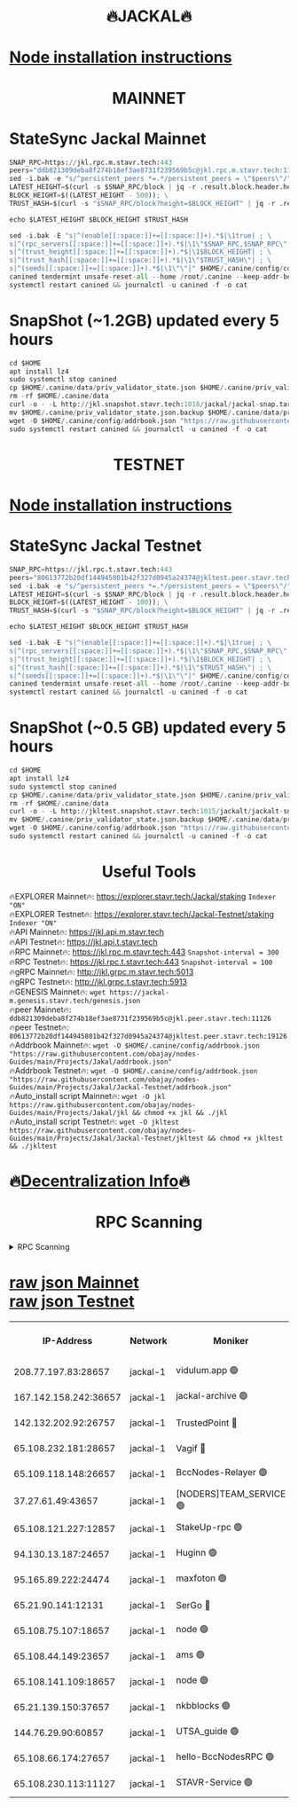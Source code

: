 <h1 align="center"> 🔥JACKAL🔥</h1>

[Node installation instructions](https://github.com/obajay/nodes-Guides/tree/main/Projects/Jakal)
=

<h1 align="center"> MAINNET</h1>

# StateSync Jackal Mainnet
```python
SNAP_RPC=https://jkl.rpc.m.stavr.tech:443
peers="ddb821309deba8f274b18ef3ae8731f239569b5c@jkl.rpc.m.stavr.tech:11126"
sed -i.bak -e "s/^persistent_peers *=.*/persistent_peers = \"$peers\"/" $HOME/.canine/config/config.toml
LATEST_HEIGHT=$(curl -s $SNAP_RPC/block | jq -r .result.block.header.height); \
BLOCK_HEIGHT=$((LATEST_HEIGHT - 500)); \
TRUST_HASH=$(curl -s "$SNAP_RPC/block?height=$BLOCK_HEIGHT" | jq -r .result.block_id.hash)

echo $LATEST_HEIGHT $BLOCK_HEIGHT $TRUST_HASH

sed -i.bak -E "s|^(enable[[:space:]]+=[[:space:]]+).*$|\1true| ; \
s|^(rpc_servers[[:space:]]+=[[:space:]]+).*$|\1\"$SNAP_RPC,$SNAP_RPC\"| ; \
s|^(trust_height[[:space:]]+=[[:space:]]+).*$|\1$BLOCK_HEIGHT| ; \
s|^(trust_hash[[:space:]]+=[[:space:]]+).*$|\1\"$TRUST_HASH\"| ; \
s|^(seeds[[:space:]]+=[[:space:]]+).*$|\1\"\"|" $HOME/.canine/config/config.toml
canined tendermint unsafe-reset-all --home /root/.canine --keep-addr-book
systemctl restart canined && journalctl -u canined -f -o cat
```
# SnapShot (~1.2GB) updated every 5 hours
```python
cd $HOME
apt install lz4
sudo systemctl stop canined
cp $HOME/.canine/data/priv_validator_state.json $HOME/.canine/priv_validator_state.json.backup
rm -rf $HOME/.canine/data
curl -o - -L http://jkl.snapshot.stavr.tech:1018/jackal/jackal-snap.tar.lz4 | lz4 -c -d - | tar -x -C $HOME/.canine --strip-components 2
mv $HOME/.canine/priv_validator_state.json.backup $HOME/.canine/data/priv_validator_state.json
wget -O $HOME/.canine/config/addrbook.json "https://raw.githubusercontent.com/obajay/nodes-Guides/main/Projects/Jakal/addrbook.json"
sudo systemctl restart canined && journalctl -u canined -f -o cat
```

<h1 align="center"> TESTNET</h1>

[Node installation instructions](https://github.com/obajay/nodes-Guides/tree/main/Projects/Jakal/Jackal-Testnet)
=

# StateSync Jackal Testnet
```python
SNAP_RPC=https://jkl.rpc.t.stavr.tech:443
peers="80613772b20df144945801b42f327d0945a24374@jkltest.peer.stavr.tech:19126"
sed -i.bak -e "s/^persistent_peers *=.*/persistent_peers = \"$peers\"/" $HOME/.canine/config/config.toml
LATEST_HEIGHT=$(curl -s $SNAP_RPC/block | jq -r .result.block.header.height); \
BLOCK_HEIGHT=$((LATEST_HEIGHT - 100)); \
TRUST_HASH=$(curl -s "$SNAP_RPC/block?height=$BLOCK_HEIGHT" | jq -r .result.block_id.hash)

echo $LATEST_HEIGHT $BLOCK_HEIGHT $TRUST_HASH

sed -i.bak -E "s|^(enable[[:space:]]+=[[:space:]]+).*$|\1true| ; \
s|^(rpc_servers[[:space:]]+=[[:space:]]+).*$|\1\"$SNAP_RPC,$SNAP_RPC\"| ; \
s|^(trust_height[[:space:]]+=[[:space:]]+).*$|\1$BLOCK_HEIGHT| ; \
s|^(trust_hash[[:space:]]+=[[:space:]]+).*$|\1\"$TRUST_HASH\"| ; \
s|^(seeds[[:space:]]+=[[:space:]]+).*$|\1\"\"|" $HOME/.canine/config/config.toml
canined tendermint unsafe-reset-all --home /root/.canine --keep-addr-book
systemctl restart canined && journalctl -u canined -f -o cat
```
# SnapShot (~0.5 GB) updated every 5 hours
```python
cd $HOME
apt install lz4
sudo systemctl stop canined
cp $HOME/.canine/data/priv_validator_state.json $HOME/.canine/priv_validator_state.json.backup
rm -rf $HOME/.canine/data
curl -o - -L http://jkltest.snapshot.stavr.tech:1015/jackalt/jackalt-snap.tar.lz4 | lz4 -c -d - | tar -x -C $HOME/.canine --strip-components 2
mv $HOME/.canine/priv_validator_state.json.backup $HOME/.canine/data/priv_validator_state.json
wget -O $HOME/.canine/config/addrbook.json "https://raw.githubusercontent.com/obajay/nodes-Guides/main/Projects/Jakal/Jackal-Testnet/addrbook.json"
sudo systemctl restart canined && journalctl -u canined -f -o cat
```

 <h1 align="center"> Useful Tools</h1>

🔥EXPLORER Mainnet🔥:      https://explorer.stavr.tech/Jackal/staking		        `Indexer "ON"` \
🔥EXPLORER Testnet🔥:      https://explorer.stavr.tech/Jackal-Testnet/staking     `Indexer "ON"` \
🔥API Mainnet🔥: 			 		 https://jkl.api.m.stavr.tech \
🔥API Testnet🔥: 			 		 https://jkl.api.t.stavr.tech \
🔥RPC Mainnet🔥:           https://jkl.rpc.m.stavr.tech:443              `Snapshot-interval = 300` \
🔥RPC Testnet🔥:           https://jkl.rpc.t.stavr.tech:443              `Snapshot-interval = 100` \
🔥gRPC Mainnet🔥:          http://jkl.grpc.m.stavr.tech:5013 \
🔥gRPC Testnet🔥:          http://jkl.grpc.t.stavr.tech:5913 \
🔥GENESIS Mainnet🔥:    `wget https://jackal-m.genesis.stavr.tech/genesis.json` \
🔥peer Mainnet🔥:					 `ddb821309deba8f274b18ef3ae8731f239569b5c@jkl.peer.stavr.tech:11126` \
🔥peer Testnet🔥:					 `80613772b20df144945801b42f327d0945a24374@jkltest.peer.stavr.tech:19126` \
🔥Addrbook Mainnet🔥:    ```wget -O $HOME/.canine/config/addrbook.json "https://raw.githubusercontent.com/obajay/nodes-Guides/main/Projects/Jakal/addrbook.json"``` \
🔥Addrbook Testnet🔥:    ```wget -O $HOME/.canine/config/addrbook.json "https://raw.githubusercontent.com/obajay/nodes-Guides/main/Projects/Jakal/Jackal-Testnet/addrbook.json"``` \
🔥Auto_install script Mainnet🔥: ```wget -O jkl https://raw.githubusercontent.com/obajay/nodes-Guides/main/Projects/Jakal/jkl && chmod +x jkl && ./jkl``` \
🔥Auto_install script Testnet🔥: ```wget -O jkltest https://raw.githubusercontent.com/obajay/nodes-Guides/main/Projects/Jakal/Jackal-Testnet/jkltest && chmod +x jkltest && ./jkltest```

🔥[Decentralization Info](https://github.com/obajay/StateSync-snapshots/tree/main/Projects/Jackal/Decentralization)🔥
=

<h1 align="center"> RPC Scanning</h1>

<details>
<summary>RPC Scanning</summary>

<h2 align="center"> We scan nodes in real time every 4 hours. And we provide the final result of RPC endpoints.
We cannot influence the operation of these nodes in any way. </h2>


```python
If Voting Power is higher than 0 --> then the Node is a validator of the network and may be subject to attack and be a potential threat to the chain.
```
```python
We marked such validators with a red symbol
```

</details>

[raw json Mainnet](https://rpc-check.jaclalm.stavr.tech/jaclalm/rpc-jaclalm-result.json) \
[raw json Testnet](https://github.com/obajay/StateSync-snapshots/tree/main/Projects/Jackal/Rpc-Check-Testnet)
=

<table><tr><th>IP-Address</th><th>Network</th><th>Moniker</th><th>Latest Block Height</th><th>Earliest Block Height</th><th>Catching Up</th><th>Tx Index</th><th>Voting Power</th><th>Scan Time</th></tr><tr><td>208.77.197.83:28657</td><td>jackal-1</td><td>vidulum.app 🟢</td><td>6820290</td><td>0</td><td>False</td><td>on</td><td>0</td><td>2024-03-11T03:38:25.123552980UTC</td></tr><tr><td>167.142.158.242:36657</td><td>jackal-1</td><td>jackal-archive 🟢</td><td>6820289</td><td>2770293</td><td>False</td><td>on</td><td>0</td><td>2024-03-11T03:38:27.926764507UTC</td></tr><tr><td>142.132.202.92:26757</td><td>jackal-1</td><td>TrustedPoint 🔴</td><td>6820283</td><td>6129401</td><td>False</td><td>on</td><td>294937</td><td>2024-03-11T03:37:34.173287816UTC</td></tr><tr><td>65.108.232.181:28657</td><td>jackal-1</td><td>Vagif 🔴</td><td>6820289</td><td>6462201</td><td>False</td><td>off</td><td>60003</td><td>2024-03-11T03:38:14.782232919UTC</td></tr><tr><td>65.109.118.148:26657</td><td>jackal-1</td><td>BccNodes-Relayer 🟢</td><td>6687138</td><td>6489001</td><td>False</td><td>on</td><td>0</td><td>2024-03-11T03:38:05.674294810UTC</td></tr><tr><td>37.27.61.49:43657</td><td>jackal-1</td><td>[NODERS]TEAM_SERVICE 🟢</td><td>6820281</td><td>6591201</td><td>False</td><td>on</td><td>0</td><td>2024-03-11T03:37:18.542062204UTC</td></tr><tr><td>65.108.121.227:12857</td><td>jackal-1</td><td>StakeUp-rpc 🟢</td><td>6820283</td><td>6604001</td><td>False</td><td>on</td><td>0</td><td>2024-03-11T03:37:34.472946961UTC</td></tr><tr><td>94.130.13.187:24657</td><td>jackal-1</td><td>Huginn 🟢</td><td>6820291</td><td>6707772</td><td>False</td><td>on</td><td>0</td><td>2024-03-11T03:38:32.198143625UTC</td></tr><tr><td>95.165.89.222:24474</td><td>jackal-1</td><td>maxfoton 🟢</td><td>6820288</td><td>6720287</td><td>False</td><td>off</td><td>0</td><td>2024-03-11T03:38:15.522343136UTC</td></tr><tr><td>65.21.90.141:12131</td><td>jackal-1</td><td>SerGo 🔴</td><td>6820283</td><td>6759992</td><td>False</td><td>off</td><td>51100</td><td>2024-03-11T03:37:29.684053600UTC</td></tr><tr><td>65.108.75.107:18657</td><td>jackal-1</td><td>node 🟢</td><td>6820286</td><td>6759992</td><td>False</td><td>on</td><td>0</td><td>2024-03-11T03:37:55.222515261UTC</td></tr><tr><td>65.108.44.149:23657</td><td>jackal-1</td><td>ams 🟢</td><td>6820289</td><td>6760439</td><td>False</td><td>on</td><td>0</td><td>2024-03-11T03:38:15.842063039UTC</td></tr><tr><td>65.108.141.109:18657</td><td>jackal-1</td><td>node 🟢</td><td>6820282</td><td>6773189</td><td>False</td><td>on</td><td>0</td><td>2024-03-11T03:37:22.912903926UTC</td></tr><tr><td>65.21.139.150:37657</td><td>jackal-1</td><td>nkbblocks 🟢</td><td>6820283</td><td>6785001</td><td>False</td><td>on</td><td>0</td><td>2024-03-11T03:37:29.356083771UTC</td></tr><tr><td>144.76.29.90:60857</td><td>jackal-1</td><td>UTSA_guide 🟢</td><td>6820288</td><td>6796006</td><td>False</td><td>on</td><td>0</td><td>2024-03-11T03:38:09.989553145UTC</td></tr><tr><td>65.108.66.174:27657</td><td>jackal-1</td><td>hello-BccNodesRPC 🟢</td><td>6820288</td><td>6814501</td><td>False</td><td>on</td><td>0</td><td>2024-03-11T03:38:10.306521113UTC</td></tr><tr><td>65.108.230.113:11127</td><td>jackal-1</td><td>STAVR-Service 🟢</td><td>6820289</td><td>6820001</td><td>False</td><td>on</td><td>0</td><td>2024-03-11T03:38:18.220520829UTC</td></tr></table>

